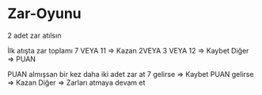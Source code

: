 # Zar-Oyunu
​2 adet zar atılsın​

​İlk atışta zar toplamı
7 VEYA 11 => Kazan
2VEYA 3 VEYA 12 => Kaybet
Diğer => PUAN​

​PUAN almışsan bir kez daha iki adet zar at
7 gelirse => Kaybet
PUAN gelirse => Kazan
Diğer => Zarları atmaya devam et

